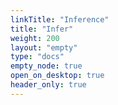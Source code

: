 ```yaml
---
linkTitle: "Inference"
title: "Infer"
weight: 200
layout: "empty"
type: "docs"
empty_node: true
open_on_desktop: true
header_only: true
---
```

